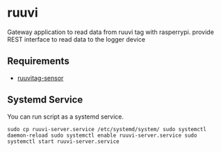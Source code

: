 # ruuvi
Gateway application to read data from ruuvi tag with rasperrypi. provide REST interface to read data to the logger device

## Requirements
- [ruuvitag-sensor](https://github.com/ttu/ruuvitag-sensor)

## Systemd Service
You can run script as a systemd service.

`sudo cp ruuvi-server.service /etc/systemd/system/
sudo systemctl daemon-reload
sudo systemctl enable ruuvi-server.service
sudo systemctl start ruuvi-server.service`
